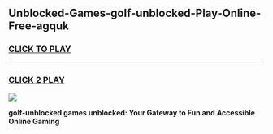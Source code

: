 
## Unblocked-Games-golf-unblocked-Play-Online-Free-agquk
<h3>
<a href="https://premium76.site?title=golf-unblocked&ref=26A">CLICK TO PLAY</a></h3>
<hr>

<h3>
<a href="https://premium76.site?title=golf-unblocked&ref=26A">CLICK 2 PLAY</a>
  
</h3>

<a href="https://premium76.site?title=golf-unblocked&ref=26A"><img src="https://clearcache.store/games.png"></a>


**golf-unblocked games unblocked: Your Gateway to Fun and Accessible Online Gaming**

